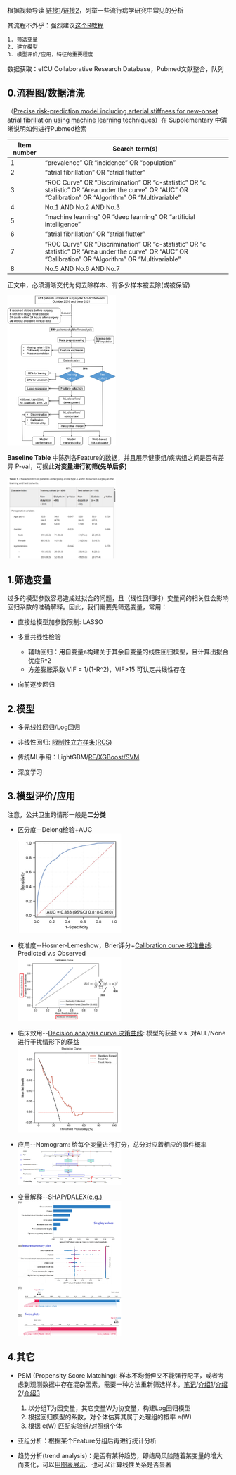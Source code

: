 <style>
img{
    width: 49%;
}
</style>

根据视频导读 [链接1](https://space.bilibili.com/471897835/channel/collectiondetail?sid=2241938)/[链接2](https://space.bilibili.com/471897835/channel/collectiondetail?sid=3545578)，列举一些流行病学研究中常见的分析

其流程不外乎：强烈建议[这个R教程](https://ayueme.github.io/R_clinical_model/feature-selection.html)
```bash
1. 筛选变量
2. 建立模型
3. 模型评价/应用，特征的重要程度
```

数据获取：eICU Collaborative Research Database，Pubmed文献整合，队列


## 0.流程图/数据清洗


（[Precise risk-prediction model including arterial stiffness for new-onset atrial fibrillation using machine learning techniques](https://onlinelibrary.wiley.com/doi/10.1111/jch.14848)）在 Supplementary 中清晰说明如何进行Pubmed检索


| Item number | Search term(s) |
| -- | -- |
| 1 | “prevalence” OR “incidence” OR “population” |
| 2 | “atrial fibrillation” OR “atrial flutter” |
| 3 | “ROC Curve” OR “Discrimination” OR “c-statistic” OR “c statistic” OR “Area under the curve” OR “AUC” OR “Calibration” OR “Algorithm” OR “Multivariable” |
| 4 | No.1 AND No.2 AND No.3 |
| 5 | “machine learning” OR “deep learning” OR “artificial intelligence” |
| 6 | “atrial fibrillation” OR “atrial flutter” |
| 7 | “ROC Curve” OR “Discrimination” OR “c-statistic” OR “c statistic” OR “Area under the curve” OR “AUC” OR “Calibration” OR “Algorithm” OR “Multivariable” |
| 8 | No.5 AND No.6 AND No.7 |



正文中，必须清晰交代为何去除样本、有多少样本被去除(或被保留)

[![PO-AKID-teller](Public_Health/0_1.png)](https://onlinelibrary.wiley.com/doi/10.1002/mef2.77)


**Baseline Table** 中陈列各Feature的数据，并且展示健康组/疾病组之间是否有差异 P-val，可据此**对变量进行初筛(先单后多)**

![PO-AKID-teller](Public_Health/0_2.png)




## 1.筛选变量

过多的模型参数容易造成过拟合的问题，且（线性回归时）变量间的相关性会影响回归系数的准确解释。因此，我们需要先筛选变量，常用：

* 直接给模型加参数限制: LASSO

* 多重共线性检验
    - 辅助回归：用自变量a构建关于其余自变量的线性回归模型，且计算出拟合优度R^2
    - 方差膨胀系数 VIF = 1/(1-R^2)，VIF>15 可认定共线性存在

* 向前逐步回归


## 2.模型

* 多元线性回归/Log回归

* 非线性回归: [限制性立方样条(RCS)](https://blog.csdn.net/weixin_43645790/article/details/125285467)

* 传统ML手段：LightGBM/[RF/XGBoost/SVM](https://www.ncbi.nlm.nih.gov/pmc/articles/PMC10598960/) 

* 深度学习


## 3.模型评价/应用

注意，公共卫生的情形一般是**二分类**

* 区分度--Delong检验+AUC  
![PO-AKID-teller](Public_Health/3_1.png)

* 校准度--Hosmer-Lemeshow，Brier评分+[Calibration curve 校准曲线](https://zhuanlan.zhihu.com/p/671377470): Predicted v.s Observed   
![PO-AKID-teller](Public_Health/3_2.png)


* 临床效用--[Decision analysis curve 决策曲线](https://blog.csdn.net/xzxg001/article/details/137573031): 模型的获益 v.s. 对ALL/None进行干扰情形下的获益   
![PO-AKID-teller](Public_Health/3_3.png)


* 应用--Nomogram: 给每个变量进行打分，总分对应着相应的事件概率   
[![Development and Validation of a Dynamic Nomogram for Predicting 3-Month Mortality in Acute Ischemic Stroke Patients with Atrial Fibrillation](Public_Health/3_5.png)](https://pubmed.ncbi.nlm.nih.gov/38250220/)


* 变量解释--SHAP/DALEX[(e.g.)](https://www.ncbi.nlm.nih.gov/pmc/articles/PMC10598960/)  
![PO-AKID-teller](Public_Health/3_4.png)


## 4.其它


* PSM (Propensity Score Matching): 样本不均衡但又不能强行配平，或者考虑到观测数据中存在混杂因素，需要一种方法重新筛选样本，[笔记](../../Course/Causal_Inference_I/#l6-estimation)/[介绍1](https://www.bilibili.com/video/BV1TC4y1N7ge/)/[介绍2](https://dango.rocks/blog/2019/08/18/Causal-Inference-Introduction3-Propensity-Score-Weighting/)/[介绍3](https://blog.csdn.net/weixin_43156294/article/details/139818394)
    1. 以分组T为因变量，其它变量W为协变量，构建Log回归模型
    2. 根据回归模型的系数，对个体估算其属于处理组的概率 e(W)
    3. 根据 e(W) 匹配实验组/对照组个体


* 亚组分析：根据某个Feature分组后再进行统计分析

* 趋势分析(trend analysis)：是否有某种趋势，即结局风险随着某变量的增大而变化，可以[用图表展示](https://www.ncbi.nlm.nih.gov/pmc/articles/PMC10631067/)、也可以计算线性关系是否显著


